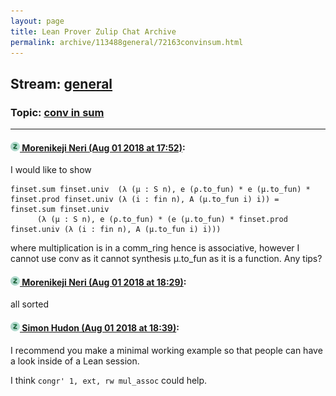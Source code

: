 ```yaml
---
layout: page
title: Lean Prover Zulip Chat Archive 
permalink: archive/113488general/72163convinsum.html
---
```


## Stream: [general](index.html)
### Topic: [conv in sum](72163convinsum.html)

---

#### [![Click to go to Zulip](../../assets/img/zulip2.png) Morenikeji Neri (Aug 01 2018 at 17:52)](https://leanprover.zulipchat.com/#narrow/stream/113488-general/topic/conv%20in%20sum/near/130723162):
I would like to show
```lean
finset.sum finset.univ  (λ (μ : S n), e (ρ.to_fun) * e (μ.to_fun) * finset.prod finset.univ (λ (i : fin n), A (μ.to_fun i) i)) = finset.sum finset.univ
      (λ (μ : S n), e (ρ.to_fun) * (e (μ.to_fun) * finset.prod finset.univ (λ (i : fin n), A (μ.to_fun i) i))) 
```
where multiplication is in a comm_ring hence is associative, however I cannot use conv as it cannot synthesis μ.to_fun as it is a function. Any tips?

#### [![Click to go to Zulip](../../assets/img/zulip2.png) Morenikeji Neri (Aug 01 2018 at 18:29)](https://leanprover.zulipchat.com/#narrow/stream/113488-general/topic/conv%20in%20sum/near/130725250):
all sorted

#### [![Click to go to Zulip](../../assets/img/zulip2.png) Simon Hudon (Aug 01 2018 at 18:39)](https://leanprover.zulipchat.com/#narrow/stream/113488-general/topic/conv%20in%20sum/near/130725742):
I recommend you make a minimal working example so that people can have a look inside of a Lean session. 

I think `congr' 1, ext, rw mul_assoc` could help.

